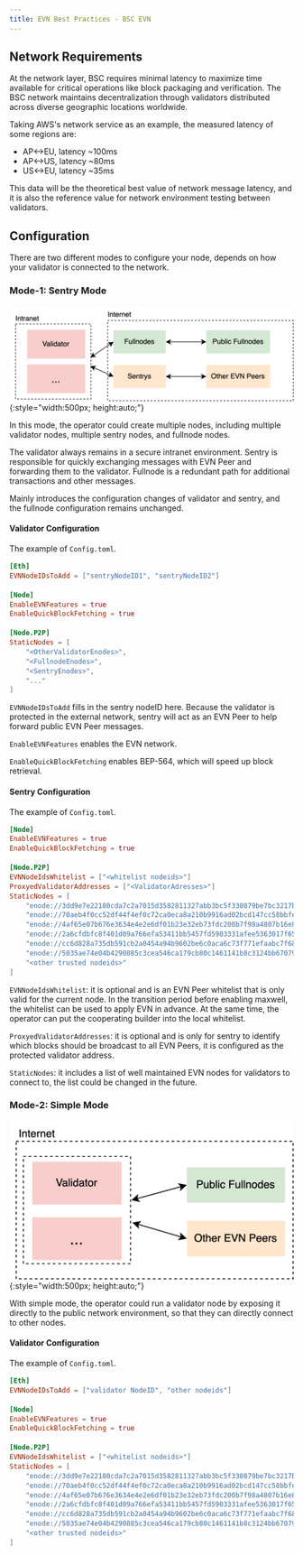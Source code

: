 ```yaml
---
title: EVN Best Practices - BSC EVN
---
```

## Network Requirements
At the network layer, BSC requires minimal latency to maximize time available for critical operations like block packaging and verification. The BSC network maintains decentralization through validators distributed across diverse geographic locations worldwide.

Taking AWS's network service as an example, the measured latency of some regions are:
- AP<->EU, latency ~100ms
- AP<->US, latency ~80ms
- US<->EU, latency ~35ms

This data will be the theoretical best value of network message latency, and it is also the reference value for network environment testing between validators.

## Configuration
There are two different modes to configure your node, depends on how your validator is connected to the network.
### Mode-1: Sentry Mode

![evn sentry mode](../../img/evn/evn-sentry-mode.png){:style="width:500px; height:auto;"}

In this mode, the operator could create multiple nodes, including multiple validator nodes, multiple sentry nodes, and fullnode nodes.

The validator always remains in a secure intranet environment. Sentry is responsible for quickly exchanging messages with EVN Peer and forwarding them to the validator. Fullnode is a redundant path for additional transactions and other messages.

Mainly introduces the configuration changes of validator and sentry, and the fullnode configuration remains unchanged.

#### Validator Configuration

The example of `Config.toml`.

```toml
[Eth]
EVNNodeIDsToAdd = ["sentryNodeID1", "sentryNodeID2"]

[Node]
EnableEVNFeatures = true
EnableQuickBlockFetching = true

[Node.P2P]
StaticNodes = [
    "<OtherValidatorEnodes>",
    "<FullnodeEnodes>",
    "<SentryEnodes>",
    "..."
]
```

`EVNNodeIDsToAdd` fills in the sentry nodeID here. Because the validator is protected in the external network, sentry will act as an EVN Peer to help forward public EVN Peer messages.

`EnableEVNFeatures` enables the EVN network.

`EnableQuickBlockFetching` enables BEP-564, which will speed up block retrieval.

#### Sentry Configuration

The example of `Config.toml`.

```toml
[Node]
EnableEVNFeatures = true
EnableQuickBlockFetching = true

[Node.P2P]
EVNNodeIdsWhitelist = ["<whitelist nodeids>"]
ProxyedValidatorAddresses = ["<ValidatorAdresses>"]
StaticNodes = [
    "enode://3dd9e7e22180cda7c2a7015d3582811327abb3bc5f330879be7bc3217be4ed7c4ec0d5117ab0fae6542d3e5d199f3d935b7bca108b565f07806ed7687af8d1b5@52.198.165.142:30311",
    "enode://70aeb4f0cc52df44f4ef0c72ca0eca8a210b9916ad02bcd147cc58bbfee9259ee46dfa23e13512f98bdb3937d62d2d0a521a90c76161ccffd24bb10829d8d542@13.112.162.162:30311",
    "enode://4af65e07b676e3634e4e2e6df01b23e32eb73fdc200b7f98a4807b16e8faefae4d3875bea4d88e203e319f6a61859b66c0b8254191a2058629a00fe6e42e7b18@54.155.24.228:30311",
    "enode://2a6cfdbfc8f401d09a766efa53411bb5457fd5903331afee5363017f65623f0c0c43873c14bfb4001cf02811b1196f710bb3911a36e683cb557b11244cffe212@54.77.55.214:30311",
    "enode://cc6d828a735db591cb2a0454a94b9602be6c0aca6c73f771efaabc7f68c46085b953c97f880efb17597578320444acc9e207042297689515c18e659d138bb393@23.23.111.240:30311",
    "enode://5035ae74e04b4290885c3cea546ca179cb80c1461141b8c3124bb6707993c1e68dafd2f5fd9b13a8d076225412bf5bbefe81c16aa812a35e7c19bb1020b8c124@34.205.243.82:30311",
    "<other trusted nodeids>"
]
```

`EVNNodeIdsWhitelist`: it is optional and is an EVN Peer whitelist that is only valid for the current node. In the transition period before enabling maxwell, the whitelist can be used to apply EVN in advance. At the same time, the operator can put the cooperating builder into the local whitelist.

`ProxyedValidatorAddresses`: it is optional and is only for sentry to identify which blocks should be broadcast to all EVN Peers, it is configured as the protected validator address.

`StaticNodes`: it includes a list of well maintained EVN nodes for validators to connect to, the list could be changed in the future.

### Mode-2: Simple Mode

![evn simple mode](../../img/evn/evn-simple-mode.png){:style="width:500px; height:auto;"}

With simple mode, the operator could run a validator node by exposing it directly to the public network environment, so that they can directly connect to other nodes.

#### Validator Configuration

The example of `Config.toml`.

```toml
[Eth]
EVNNodeIDsToAdd = ["validator NodeID", "other nodeids"]

[Node]
EnableEVNFeatures = true
EnableQuickBlockFetching = true

[Node.P2P]
EVNNodeIdsWhitelist = ["<whitelist nodeids>"]
StaticNodes = [
    "enode://3dd9e7e22180cda7c2a7015d3582811327abb3bc5f330879be7bc3217be4ed7c4ec0d5117ab0fae6542d3e5d199f3d935b7bca108b565f07806ed7687af8d1b5@52.198.165.142:30311",
    "enode://70aeb4f0cc52df44f4ef0c72ca0eca8a210b9916ad02bcd147cc58bbfee9259ee46dfa23e13512f98bdb3937d62d2d0a521a90c76161ccffd24bb10829d8d542@13.112.162.162:30311",
    "enode://4af65e07b676e3634e4e2e6df01b23e32eb73fdc200b7f98a4807b16e8faefae4d3875bea4d88e203e319f6a61859b66c0b8254191a2058629a00fe6e42e7b18@54.155.24.228:30311",
    "enode://2a6cfdbfc8f401d09a766efa53411bb5457fd5903331afee5363017f65623f0c0c43873c14bfb4001cf02811b1196f710bb3911a36e683cb557b11244cffe212@54.77.55.214:30311",
    "enode://cc6d828a735db591cb2a0454a94b9602be6c0aca6c73f771efaabc7f68c46085b953c97f880efb17597578320444acc9e207042297689515c18e659d138bb393@23.23.111.240:30311",
    "enode://5035ae74e04b4290885c3cea546ca179cb80c1461141b8c3124bb6707993c1e68dafd2f5fd9b13a8d076225412bf5bbefe81c16aa812a35e7c19bb1020b8c124@34.205.243.82:30311",
    "<other trusted nodeids>"
]
```